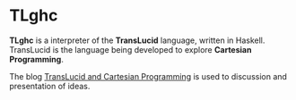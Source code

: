 # TLghc

**TLghc** is a interpreter of the **TransLucid** language, written in Haskell.
TransLucid is the language being developed to explore **Cartesian Programming**.

The blog [TransLucid and Cartesian Programming](cartesianprogramming.com)
is used to discussion and presentation of ideas.

